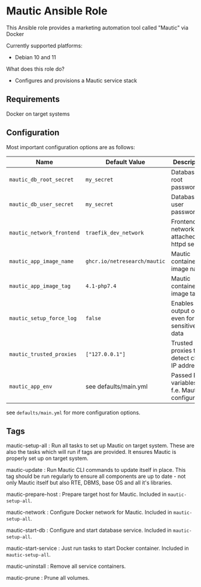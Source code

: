# Mautic Ansible Role

This Ansible role provides a marketing automation tool called "Mautic" via Docker

Currently supported platforms:

- Debian 10 and 11

What does this role do?

- Configures and provisions a Mautic service stack

## Requirements

Docker on target systems

## Configuration

Most important configuration options are as follows:

| Name                              | Default Value                 | Description                                     |
|-----------------------------------|-------------------------------|-------------------------------------------------|
| `mautic_db_root_secret`           | `my_secret`                   | Database root password                          |
| `mautic_db_user_secret`           | `my_secret`                   | Database user password                          |
| `mautic_network_frontend`         | `traefik_dev_network`         | Frontend network attached to httpd service      |
| `mautic_app_image_name`           | `ghcr.io/netresearch/mautic`  | Mautic container image name                     |
| `mautic_app_image_tag`            | `4.1-php7.4`                  | Mautic container image tag                      |
| `mautic_setup_force_log`          | `false`                       | Enables output of log even for sensitive data   |
| `mautic_trusted_proxies`          | `["127.0.0.1"]`               | Trusted proxies to detect client IP address     |
| `mautic_app_env`                  | see defaults/main.yml         | Passed ENV variables, f.e. Mautic configuration |

see `defaults/main.yml` for more configuration options.

## Tags

mautic-setup-all
: Run all tasks to set up Mautic on target system. These are also the tasks which will run if tags are provided. It ensures Mautic is properly set up on target system.

mautic-update
: Run Mautic CLI commands to update itself in place. This tag should be run regularly to ensure all components are up to date - not only Mautic itself but also RTE, DBMS, base OS and all it's libraries.

mautic-prepare-host
: Prepare target host for Mautic. Included in `mautic-setup-all`.

mautic-network
: Configure Docker network for Mautic. Included in `mautic-setup-all`.

mautic-start-db
: Configure and start database service. Included in `mautic-setup-all`.

mautic-start-service
: Just run tasks to start Docker container. Included in `mautic-setup-all`.

mautic-uninstall
: Remove all service containers.

mautic-prune
: Prune all volumes.
